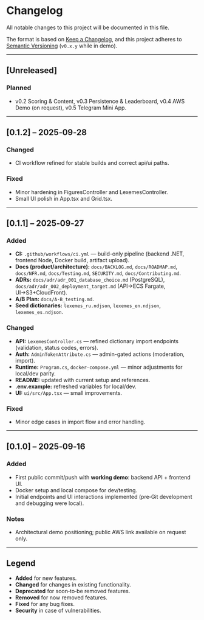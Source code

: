 # Changelog

All notable changes to this project will be documented in this file.

The format is based on [Keep a Changelog](https://keepachangelog.com/en/1.0.0/), and this project adheres to [Semantic Versioning](https://semver.org/spec/v2.0.0.html) (`v0.x.y` while in demo).

---

## [Unreleased]
### Planned
- v0.2 Scoring & Content, v0.3 Persistence & Leaderboard, v0.4 AWS Demo (on request), v0.5 Telegram Mini App.

---

## [0.1.2] – 2025‑09‑28
### Changed
- CI workflow refined for stable builds and correct api/ui paths.

### Fixed
- Minor hardening in FiguresController and LexemesController.
- Small UI polish in App.tsx and Grid.tsx.

---

## [0.1.1] – 2025‑09‑27
### Added
- **CI:** `.github/workflows/ci.yml` — build-only pipeline (backend .NET, frontend Node, Docker build, artifact upload).
- **Docs (product/architecture):** `docs/BACKLOG.md`, `docs/ROADMAP.md`, `docs/NFR.md`, `docs/Testing.md`, `SECURITY.md`, `docs/Contributing.md`.
- **ADRs:** `docs/adr/adr_001_database_choice.md` (PostgreSQL), `docs/adr/adr_002_deployment_target.md` (API→ECS Fargate, UI→S3+CloudFront).
- **A/B Plan:** `docs/A-B_testing.md`.
- **Seed dictionaries:** `lexemes_ru.ndjson`, `lexemes_en.ndjson`, `lexemes_es.ndjson`.

### Changed
- **API:** `LexemesController.cs` — refined dictionary import endpoints (validation, status codes, errors).
- **Auth:** `AdminTokenAttribute.cs` — admin-gated actions (moderation, import).
- **Runtime:** `Program.cs`, `docker-compose.yml` — minor adjustments for local/dev parity.
- **README:** updated with current setup and references.
- **.env.example:** refreshed variables for local/dev.
- **UI:** `ui/src/App.tsx` — small improvements.

### Fixed
- Minor edge cases in import flow and error handling.

---

## [0.1.0] – 2025‑09‑16
### Added
- First public commit/push with **working demo**: backend API + frontend UI.
- Docker setup and local compose for dev/testing.
- Initial endpoints and UI interactions implemented (pre‑Git development and debugging were local).

### Notes
- Architectural demo positioning; public AWS link available on request only.

---

## Legend
- **Added** for new features.
- **Changed** for changes in existing functionality.
- **Deprecated** for soon‑to‑be removed features.
- **Removed** for now removed features.
- **Fixed** for any bug fixes.
- **Security** in case of vulnerabilities.

